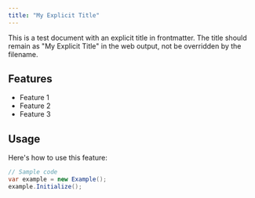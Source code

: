 ```yaml
---
title: "My Explicit Title"
---
```


This is a test document with an explicit title in frontmatter. The title should remain as "My Explicit Title" in the web output, not be overridden by the filename.

## Features

- Feature 1
- Feature 2 
- Feature 3

## Usage

Here's how to use this feature:

```csharp
// Sample code
var example = new Example();
example.Initialize();
``` 